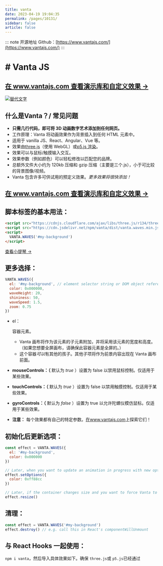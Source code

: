 ```yaml
---
title: vanta
date: 2023-04-19 19:04:35
permalink: /pages/10131/
sidebar: false
article: false
---
```

::: note 开源地址
Github：[https://www.vantajs.com/](https://www.vantajs.com/)
:::
# # Vanta JS

## [在 www.vantajs.com 查看演示库和自定义效果 →](https://www.vantajs.com/)

[![替代文字](https://camo.githubusercontent.com/a65828804d6ee2d752ada722b0c0c47e41479e039cc2c05846e8bd9e721dbb25/68747470733a2f2f7777772e76616e74616a732e636f6d2f67616c6c6572792f76616e74612d707265766965772e676966)](https://www.vantajs.com/)

## 什么是Vanta？/ 常见问题

- **只需几行代码，即可将 3D 动画数字艺术添加到任何网页。**
- 工作原理：Vanta 将动画效果作为背景插入到任何 HTML 元素中。
- 适用于 vanilla JS、React、Angular、Vue 等。
- 效果由[three.js](https://github.com/mrdoob/three.js/)（使用 WebGL）或[p5.js 渲染](https://github.com/processing/p5.js)。
- 效果可以与鼠标/触摸输入交互。
- 效果参数（例如颜色）可以轻松修改以匹配您的品牌。
- 总额外文件大小约为 120kb 压缩和 gzip 压缩（主要是三个.js），小于可比较的背景图像/视频。
- Vanta 包含许多可供试用的预定义效果。*更多效果将很快添加！*

## [在 www.vantajs.com 查看演示库和自定义效果 →](https://www.vantajs.com/)

## 脚本标签的基本用法：

```html
<script src="https://cdnjs.cloudflare.com/ajax/libs/three.js/r134/three.min.js"></script>
<script src="https://cdn.jsdelivr.net/npm/vanta/dist/vanta.waves.min.js"></script>
<script>
  VANTA.WAVES('#my-background')
</script>
```

[查看小提琴 →](https://jsfiddle.net/usdzfbLt/1/)

## 更多选择：

```js
VANTA.WAVES({
  el: '#my-background', // element selector string or DOM object reference
  color: 0x000000,
  waveHeight: 20,
  shininess: 50,
  waveSpeed: 1.5,
  zoom: 0.75
})
```

- el：

   

  容器元素。

  - Vanta 画布将作为该元素的子元素附加，并将采用该元素的宽度和高度。（如果您想要全屏画布，请确保此容器元素是全屏的。）
  - 这个容器*可以*有其他的孩子。其他子项将作为前景内容出现在 Vanta 画布前面。

- **mouseControls：（** 默认为 *true* ）设置为 false 以禁用鼠标控制。仅适用于某些效果。

- **touchControls：（** 默认为 *true* ）设置为 false 以禁用触摸控制。仅适用于某些效果。

- **gyroControls：（** 默认为 *false* ）设置为 true 以允许陀螺仪模仿鼠标。仅适用于某些效果。

- **注意：** 每个效果都有自己的特定参数。[在www.vantajs.com](http://www.vantajs.com/)上探索它们！

## 初始化后更新选项：

```js
const effect = VANTA.WAVES({
  el: '#my-background',
  color: 0x000000
})

// Later, when you want to update an animation in progress with new options
effect.setOptions({
  color: 0xff88cc
})

// Later, if the container changes size and you want to force Vanta to redraw at the new canvas size
effect.resize()
```

## 清理：

```js
const effect = VANTA.WAVES('#my-background')
effect.destroy() // e.g. call this in React's componentWillUnmount
```

## 与 React Hooks 一起使用：

`npm i vanta`，然后导入具体效果如下。确保 `three.js`或 `p5.js`已经通过

